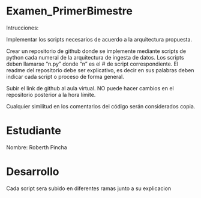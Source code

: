 # Examen_PrimerBimestre

Intrucciones:

Implementar los scripts necesarios de acuerdo a la arquitectura propuesta.

Crear un repositorio de github donde se implemente mediante scripts de python cada numeral de la arquitectura de ingesta de datos. Los scripts deben llamarse “n.py” donde “n” es el # de script correspondiente. El readme del repositorio debe ser explicativo, es decir en sus palabras deben indicar cada script o proceso de forma general.

Subir el link de github al aula virtual. NO puede hacer cambios en el repositorio posterior a la hora límite.

Cualquier similitud en los comentarios del código serán considerados copia.

# Estudiante
Nombre: Roberth Pincha

# Desarrollo

Cada script sera subido en diferentes ramas junto a su explicacion
